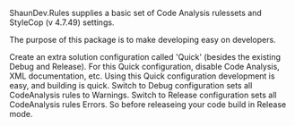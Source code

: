 ShaunDev.Rules supplies a basic set of Code Analysis rulessets and StyleCop (v 4.7.49) settings.

The purpose of this package is to make developing easy on developers.

Create an extra solution configuration called 'Quick' (besides the existing Debug and Release).
For this Quick configuration, disable Code Analysis, XML documentation, etc.
Using this Quick configuration development is easy, and building is quick.
Switch to Debug configuration sets all CodeAnalysis rules to Warnings.
Switch to Release configuration sets all CodeAnalysis rules Errors.
So before releaseing your code build in Release mode.
